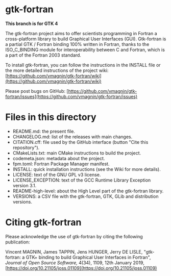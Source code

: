 # gtk-fortran

**This branch is for GTK 4**

The gtk-fortran project aims to offer scientists programming in Fortran a cross-platform library to build Graphical User Interfaces (GUI). Gtk-fortran is a partial GTK / Fortran binding 100% written in Fortran, thanks to the ISO_C_BINDING module for interoperability between C and Fortran, which is a part of the Fortran 2003 standard.

To install gtk-fortran, you can follow the instructions in the INSTALL file or the more detailed instructions of the project wiki:
[https://github.com/vmagnin/gtk-fortran/wiki](https://github.com/vmagnin/gtk-fortran/wiki)

Please post bugs on GitHub:
[https://github.com/vmagnin/gtk-fortran/issues](https://github.com/vmagnin/gtk-fortran/issues)


# Files in this directory

* README.md: the present file.
* CHANGELOG.md: list of the releases with main changes.
* CITATION.cff: file used by the GitHub interface (button "Cite this repository").
* CMakeLists.txt: main CMake instructions to build the project.
* codemeta.json: metadata about the project.
* fpm.toml: Fortran Package Manager manifest.
* INSTALL: quick installation instructions (see the Wiki for more details).
* LICENSE: text of the GNU GPL v3 license.
* LICENSE_EXCEPTION: text of the GCC Runtime Library Exception version 3.1.
* README-high-level: about the High Level part of the gtk-fortran library.
* VERSIONS: a CSV file with the gtk-fortran, GTK, GLib and distribution versions.


# Citing gtk-fortran

Please acknowledge the use of gtk-fortran by citing the following publication:

Vincent MAGNIN, James TAPPIN, Jens HUNGER, Jerry DE LISLE, "gtk-fortran: a GTK+ binding to build Graphical User Interfaces in Fortran", _Journal of Open Source Software,_ 4(34), 1109, 12th January 2019, [https://doi.org/10.21105/joss.01109](https://doi.org/10.21105/joss.01109)
